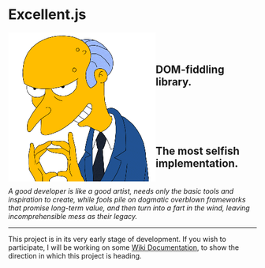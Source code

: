 # Excellent.js

<img align="left" width="299" height="302" src="./images/burns1.gif">

<br/>
<br/>

## DOM-fiddling library.

<br/>
<br/>
<br/>
<br/>

## The most selfish implementation.

<br/>
<i>
A good developer is like a good artist, needs only the basic tools and inspiration to create,
while fools pile on dogmatic overblown frameworks that promise long-term value, and then turn
into a fart in the wind, leaving incomprehensible mess as their legacy.
</i>

---

This project is in its very early stage of development. If you wish to participate, I will be working on
some [Wiki Documentation], to show the direction in which this project is heading.

[Wiki documentation]:https://github.com/vitaly-t/excellent/wiki
